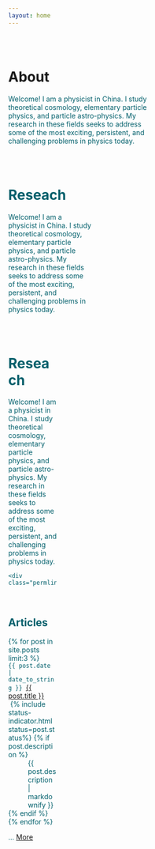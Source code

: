 ```yaml
---
layout: home
---
```

<div class="user-details" style="float: left;width:58%;">
<p id="about" style="text-align: justify;"> &nbsp;&nbsp;&nbsp;&nbsp;
	<h1> About  </h1>
<p><font color="#005f6b">Welcome!  I am a physicist in China.  I study theoretical cosmology, elementary particle physics, and particle astro-physics.  My research in these fields seeks to address some of the most exciting, persistent, and challenging problems in physics today.</p>
</p>

<div class="user-details2" style="float: left;width:58%;">
<p id="reseach" style="text-align: justify;"> &nbsp;&nbsp;&nbsp;&nbsp;
	<h1> Reseach </h1>
<p><font color="#005f6b">Welcome!  I am a physicist in China.  I study theoretical cosmology, elementary particle physics, and particle astro-physics.  My research in these fields seeks to address some of the most exciting, persistent, and challenging problems in physics today.</p>
</p>

<div class="user-details2" style="float: left;width:58%;">
<p id="reseach" style="text-align: justify;"> &nbsp;&nbsp;&nbsp;&nbsp;
	<h1> Reseach </h1>
<p><font color="#005f6b">Welcome!  I am a physicist in China.  I study theoretical cosmology, elementary particle physics, and particle astro-physics.  My research in these fields seeks to address some of the most exciting, persistent, and challenging problems in physics today.</p>
</p>
	
	<div class="permlinks">
<p id="articles" style="text-align: left;"> &nbsp;&nbsp;&nbsp;&nbsp;
<h2>Articles</h2>
<dl>
	{% for post in site.posts limit:3 %}
	<dt><code>{{ post.date | date_to_string }} </code><i class="fas fa-angle-double-right" aria-hidden="true"></i><a href="{{ post.url }}">{{ post.title }}</a> &nbsp;{% include status-indicator.html status=post.status%}
	{% if post.description %}
 <dd style="text-align: justify">{{ post.description | markdownify }}
    </dd>
	{% endif %}
	{% endfor %}
	<p>... <a href="/blog">More</a> </p>
</dl>
</div >
